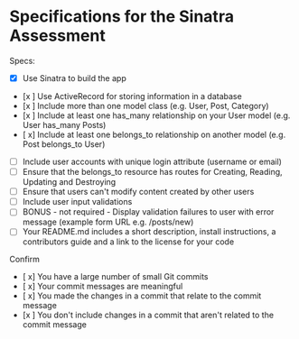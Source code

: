 # Specifications for the Sinatra Assessment

Specs:
- [x] Use Sinatra to build the app
- [x ] Use ActiveRecord for storing information in a database
- [x ] Include more than one model class (e.g. User, Post, Category)
- [x ] Include at least one has_many relationship on your User model (e.g. User has_many Posts)
- [ x] Include at least one belongs_to relationship on another model (e.g. Post belongs_to User)
- [ ] Include user accounts with unique login attribute (username or email)
- [ ] Ensure that the belongs_to resource has routes for Creating, Reading, Updating and Destroying
- [ ] Ensure that users can't modify content created by other users
- [ ] Include user input validations
- [ ] BONUS - not required - Display validation failures to user with error message (example form URL e.g. /posts/new)
- [ ] Your README.md includes a short description, install instructions, a contributors guide and a link to the license for your code

Confirm
- [ x] You have a large number of small Git commits
- [ x] Your commit messages are meaningful
- [ x] You made the changes in a commit that relate to the commit message
- [x ] You don't include changes in a commit that aren't related to the commit message
